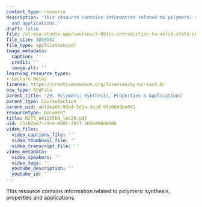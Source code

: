 ```yaml
---
content_type: resource
description: 'This resource contains information related to polymers: synthesis, properties
  and applications.'
draft: false
file: /ol-ocw-studio-app/courses/3-091sc-introduction-to-solid-state-chemistry-fall-2010/c5182ae7c9cee00c291f565be88d800b_MIT3_091SCF09_lec29.pdf
file_size: 3088582
file_type: application/pdf
image_metadata:
  caption: ''
  credit: ''
  image-alt: ''
learning_resource_types:
- Lecture Notes
license: https://creativecommons.org/licenses/by-nc-sa/4.0/
ocw_type: OCWFile
parent_title: '29. Polymers: Synthesis, Properties & Applications'
parent_type: CourseSection
parent_uid: ab1dea66-95b4-5d1a-3cc8-9fa06d9ba941
resourcetype: Document
title: MIT3_091SCF09_lec29.pdf
uid: c5182ae7-c9ce-e00c-291f-565be88d800b
video_files:
  video_captions_file: ''
  video_thumbnail_file: ''
  video_transcript_file: ''
video_metadata:
  video_speakers: ''
  video_tags: ''
  youtube_description: ''
  youtube_id: ''
---
```

This resource contains information related to polymers: synthesis, properties and applications.